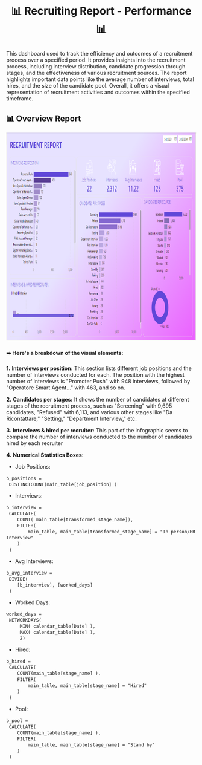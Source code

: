 # <p align="center" style="margin-top: 0px;">📊 Recruiting Report - Performance 📊

This dashboard used to track the efficiency and outcomes of a recruitment process over a specified period. It provides insights into the recruitment process, including interview distribution, candidate progression through stages, and the effectiveness of various recruitment sources. The report highlights important data points like the average number of interviews, total hires, and the size of the candidate pool. Overall, it offers a visual representation of recruitment activities and outcomes within the specified timeframe.


## 📊 Overview Report 

<p align="center" style="margin-bottom: 0px !important;">
<img src="https://github.com/erisaxhelilaj/Power_BI_Reports/blob/master/Recruiting%20Report%20-%20Performance/DataSets/Recruiting.PNG" width="900" height="550">



#### :arrow_right: Here's a breakdown of the visual elements:

**1.** **Interviews per position:** This section lists different job positions and the number of interviews conducted for each. The position with the highest number of interviews is "Promoter Push" with 948 interviews, followed by "Operatore Smart Agent..." with 463, and so on. </p>
**2.** **Candidates per stages:** It shows the number of candidates at different stages of the recruitment process, such as "Screening" with 9,695 candidates, "Refused" with 6,113, and various other stages like "Da Ricontattare," "Setting," "Department Interview," etc.  </p>
**3.** **Interviews & hired per recruiter:** This part of the infographic seems to compare the number of interviews conducted to the number of candidates hired by each recruiter </p>
**4.** **Numerical Statistics Boxes:**  </p>
  - Job Positions: 
  
```
b_positions = 
 DISTINCTCOUNT(main_table[job_position] )
```

  - Interviews:
```
b_interview = 
 CALCULATE(
    COUNT( main_table[transformed_stage_name]),
    FILTER(
        main_table, main_table[transformed_stage_name] = "In person/HR Interview"
    )
 )
```


 - Avg Interviews: 
  
```
b_avg_interview = 
 DIVIDE(
    [b_interview], [worked_days]
 )
```

- Worked Days: 
  
```
worked_days = 
 NETWORKDAYS(
     MIN( calendar_table[Date] ),
     MAX( calendar_table[Date] ),
     2)
```

- Hired: 
  
```
b_hired = 
 CALCULATE(
    COUNT(main_table[stage_name] ),
    FILTER(
        main_table, main_table[stage_name] = "Hired"
    )
 )
```

- Pool: 
  
```
b_pool = 
 CALCULATE(
    COUNT(main_table[stage_name] ),
    FILTER(
        main_table, main_table[stage_name] = "Stand by"
    )
 )
```






